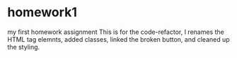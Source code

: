 # homework1
my first homework assignment
This is for the code-refactor, I renames the HTML tag elemnts, added classes, linked the broken button, and cleaned up the styling. 
